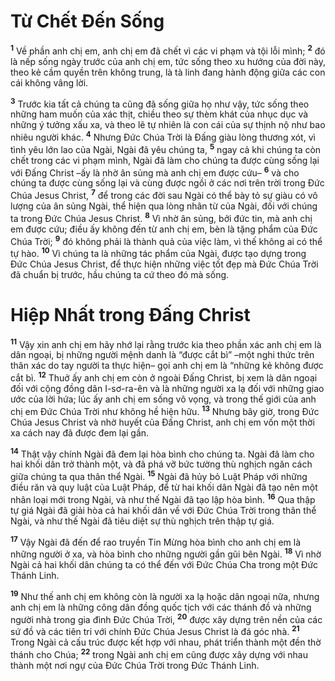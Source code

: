 # Từ Chết Ðến Sống
<sup><b>1</b></sup> Về phần anh chị em, anh chị em đã chết vì các vi phạm và tội lỗi mình; <sup><b>2</b></sup> đó là nếp sống ngày trước của anh chị em, tức sống theo xu hướng của đời này, theo kẻ cầm quyền trên không trung, là tà linh đang hành động giữa các con cái không vâng lời.

<sup><b>3</b></sup> Trước kia tất cả chúng ta cũng đã sống giữa họ như vậy, tức sống theo những ham muốn của xác thịt, chiều theo sự thèm khát của nhục dục và những ý tưởng xấu xa, và theo lẽ tự nhiên là con cái của sự thịnh nộ như bao nhiêu người khác. <sup><b>4</b></sup> Nhưng Ðức Chúa Trời là Ðấng giàu lòng thương xót, vì tình yêu lớn lao của Ngài, Ngài đã yêu chúng ta, <sup><b>5</b></sup> ngay cả khi chúng ta còn chết trong các vi phạm mình, Ngài đã làm cho chúng ta được cùng sống lại với Ðấng Christ –ấy là nhờ ân sủng mà anh chị em được cứu– <sup><b>6</b></sup> và cho chúng ta được cùng sống lại và cùng được ngồi ở các nơi trên trời trong Ðức Chúa Jesus Christ, <sup><b>7</b></sup> để trong các đời sau Ngài có thể bày tỏ sự giàu có vô lượng của ân sủng Ngài, thể hiện qua lòng nhân từ của Ngài, đối với chúng ta trong Ðức Chúa Jesus Christ. <sup><b>8</b></sup> Vì nhờ ân sủng, bởi đức tin, mà anh chị em được cứu; điều ấy không đến từ anh chị em, bèn là tặng phẩm của Ðức Chúa Trời; <sup><b>9</b></sup> đó không phải là thành quả của việc làm, vì thế không ai có thể tự hào. <sup><b>10</b></sup> Vì chúng ta là những tác phẩm của Ngài, được tạo dựng trong Ðức Chúa Jesus Christ, để thực hiện những việc tốt đẹp mà Ðức Chúa Trời đã chuẩn bị trước, hầu chúng ta cứ theo đó mà sống.

# Hiệp Nhất trong Ðấng Christ
<sup><b>11</b></sup> Vậy xin anh chị em hãy nhớ lại rằng trước kia theo phần xác anh chị em là dân ngoại, bị những người mệnh danh là “được cắt bì” –một nghi thức trên thân xác do tay người ta thực hiện– gọi anh chị em là “những kẻ không được cắt bì. <sup><b>12</b></sup> Thuở ấy anh chị em còn ở ngoài Ðấng Christ, bị xem là dân ngoại đối với cộng đồng dân I-sơ-ra-ên và là những người xa lạ đối với những giao ước của lời hứa; lúc ấy anh chị em sống vô vọng, và trong thế giới của anh chị em Ðức Chúa Trời như không hề hiện hữu. <sup><b>13</b></sup> Nhưng bây giờ, trong Ðức Chúa Jesus Christ và nhờ huyết của Ðấng Christ, anh chị em vốn một thời xa cách nay đã được đem lại gần.

<sup><b>14</b></sup> Thật vậy chính Ngài đã đem lại hòa bình cho chúng ta. Ngài đã làm cho hai khối dân trở thành một, và đã phá vỡ bức tường thù nghịch ngăn cách giữa chúng ta qua thân thể Ngài. <sup><b>15</b></sup> Ngài đã hủy bỏ Luật Pháp với những điều răn và quy luật của Luật Pháp, để từ hai khối dân Ngài đã tạo nên một nhân loại mới trong Ngài, và như thế Ngài đã tạo lập hòa bình. <sup><b>16</b></sup> Qua thập tự giá Ngài đã giải hòa cả hai khối dân về với Ðức Chúa Trời trong thân thể Ngài, và như thế Ngài đã tiêu diệt sự thù nghịch trên thập tự giá.

<sup><b>17</b></sup> Vậy Ngài đã đến để rao truyền Tin Mừng hòa bình cho anh chị em là những người ở xa, và hòa bình cho những người gần gũi bên Ngài. <sup><b>18</b></sup> Vì nhờ Ngài cả hai khối dân chúng ta có thể đến với Ðức Chúa Cha trong một Ðức Thánh Linh.

<sup><b>19</b></sup> Như thế anh chị em không còn là người xa lạ hoặc dân ngoại nữa, nhưng anh chị em là những công dân đồng quốc tịch với các thánh đồ và những người nhà trong gia đình Ðức Chúa Trời, <sup><b>20</b></sup> được xây dựng trên nền của các sứ đồ và các tiên tri với chính Ðức Chúa Jesus Christ là đá góc nhà. <sup><b>21</b></sup> Trong Ngài cả cấu trúc được kết hợp với nhau, phát triển thành một đền thờ thánh cho Chúa; <sup><b>22</b></sup> trong Ngài anh chị em cũng được xây dựng với nhau thành một nơi ngự của Ðức Chúa Trời trong Ðức Thánh Linh.

